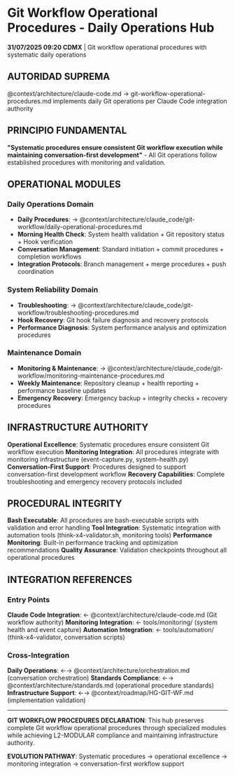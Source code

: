 # Git Workflow Operational Procedures - Daily Operations Hub

**31/07/2025 09:20 CDMX** | Git workflow operational procedures with systematic daily operations

## AUTORIDAD SUPREMA
@context/architecture/claude-code.md → git-workflow-operational-procedures.md implements daily Git operations per Claude Code integration authority

## PRINCIPIO FUNDAMENTAL
**"Systematic procedures ensure consistent Git workflow execution while maintaining conversation-first development"** - All Git operations follow established procedures with monitoring and validation.

## OPERATIONAL MODULES

### **Daily Operations Domain**
- **Daily Procedures**: → @context/architecture/claude_code/git-workflow/daily-operational-procedures.md
- **Morning Health Check**: System health validation + Git repository status + Hook verification
- **Conversation Management**: Standard initiation + commit procedures + completion workflows
- **Integration Protocols**: Branch management + merge procedures + push coordination

### **System Reliability Domain**
- **Troubleshooting**: → @context/architecture/claude_code/git-workflow/troubleshooting-procedures.md
- **Hook Recovery**: Git hook failure diagnosis and recovery protocols
- **Performance Diagnosis**: System performance analysis and optimization procedures

### **Maintenance Domain**
- **Monitoring & Maintenance**: → @context/architecture/claude_code/git-workflow/monitoring-maintenance-procedures.md
- **Weekly Maintenance**: Repository cleanup + health reporting + performance baseline updates
- **Emergency Recovery**: Emergency backup + integrity checks + recovery procedures

## INFRASTRUCTURE AUTHORITY
**Operational Excellence**: Systematic procedures ensure consistent Git workflow execution
**Monitoring Integration**: All procedures integrate with monitoring infrastructure (event-capture.py, system-health.py)
**Conversation-First Support**: Procedures designed to support conversation-first development workflow
**Recovery Capabilities**: Complete troubleshooting and emergency recovery protocols included

## PROCEDURAL INTEGRITY
**Bash Executable**: All procedures are bash-executable scripts with validation and error handling
**Tool Integration**: Systematic integration with automation tools (think-x4-validator.sh, monitoring tools)
**Performance Monitoring**: Built-in performance tracking and optimization recommendations
**Quality Assurance**: Validation checkpoints throughout all operational procedures

## INTEGRATION REFERENCES

### Entry Points
**Claude Code Integration**: ← @context/architecture/claude-code.md (Git workflow authority)
**Monitoring Integration**: ← tools/monitoring/ (system health and event capture)
**Automation Integration**: ← tools/automation/ (think-x4-validator, conversation scripts)

### Cross-Integration
**Daily Operations**: ←→ @context/architecture/orchestration.md (conversation orchestration)
**Standards Compliance**: ←→ @context/architecture/standards.md (operational procedure standards)
**Infrastructure Support**: ←→ @context/roadmap/HG-GIT-WF.md (implementation validation)

---

**GIT WORKFLOW PROCEDURES DECLARATION**: This hub preserves complete Git workflow operational procedures through specialized modules while achieving L2-MODULAR compliance and maintaining infrastructure authority.

**EVOLUTION PATHWAY**: Systematic procedures → operational excellence → monitoring integration → conversation-first workflow support